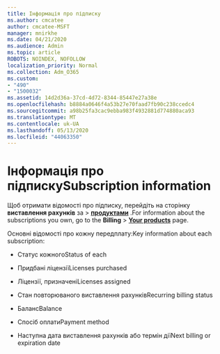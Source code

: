 ```yaml
---
title: Інформація про підписку
ms.author: cmcatee
author: cmcatee-MSFT
manager: mnirkhe
ms.date: 04/21/2020
ms.audience: Admin
ms.topic: article
ROBOTS: NOINDEX, NOFOLLOW
localization_priority: Normal
ms.collection: Adm_O365
ms.custom:
- "490"
- "1500032"
ms.assetid: 14d2d36a-37cd-4d72-8344-85447e27a38e
ms.openlocfilehash: b8884a0646f4a53b27e70faad7fb90c238ccedc4
ms.sourcegitcommit: a98b25fa3cac9ebba983f4932881d774880aca93
ms.translationtype: MT
ms.contentlocale: uk-UA
ms.lasthandoff: 05/13/2020
ms.locfileid: "44063350"
---
```

# <a name="subscription-information"></a><span data-ttu-id="f8baa-102">Інформація про підписку</span><span class="sxs-lookup"><span data-stu-id="f8baa-102">Subscription information</span></span>

<span data-ttu-id="f8baa-103">Щоб отримати відомості про підписку, перейдіть на сторінку **виставлення рахунків** за \> **[продуктами](https://go.microsoft.com/fwlink/p/?linkid=842054)** .</span><span class="sxs-lookup"><span data-stu-id="f8baa-103">For information about the subscriptions you own, go to the **Billing** \> **[Your products](https://go.microsoft.com/fwlink/p/?linkid=842054)** page.</span></span>
  
<span data-ttu-id="f8baa-104">Основні відомості про кожну передплату:</span><span class="sxs-lookup"><span data-stu-id="f8baa-104">Key information about each subscription:</span></span>
  
- <span data-ttu-id="f8baa-105">Статус кожного</span><span class="sxs-lookup"><span data-stu-id="f8baa-105">Status of each</span></span>

- <span data-ttu-id="f8baa-106">Придбані ліцензії</span><span class="sxs-lookup"><span data-stu-id="f8baa-106">Licenses purchased</span></span>

- <span data-ttu-id="f8baa-107">Ліцензії, призначені</span><span class="sxs-lookup"><span data-stu-id="f8baa-107">Licenses assigned</span></span>

- <span data-ttu-id="f8baa-108">Стан повторюваного виставлення рахунків</span><span class="sxs-lookup"><span data-stu-id="f8baa-108">Recurring billing status</span></span>

- <span data-ttu-id="f8baa-109">Баланс</span><span class="sxs-lookup"><span data-stu-id="f8baa-109">Balance</span></span>

- <span data-ttu-id="f8baa-110">Спосіб оплати</span><span class="sxs-lookup"><span data-stu-id="f8baa-110">Payment method</span></span>

- <span data-ttu-id="f8baa-111">Наступна дата виставлення рахунків або термін дії</span><span class="sxs-lookup"><span data-stu-id="f8baa-111">Next billing or expiration date</span></span>